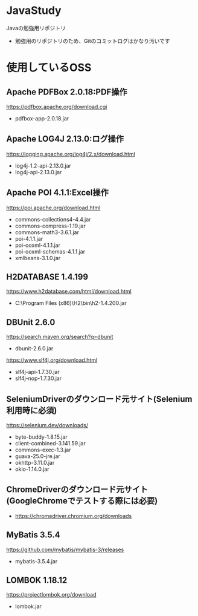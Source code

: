 # JavaStudy
Javaの勉強用リポジトリ
* 勉強用のリポジトリのため、Gitのコミットログはかなり汚いです

# 使用しているOSS
## Apache PDFBox 2.0.18:PDF操作
https://pdfbox.apache.org/download.cgi

* pdfbox-app-2.0.18.jar

## Apache LOG4J 2.13.0:ログ操作
https://logging.apache.org/log4j/2.x/download.html

* log4j-1.2-api-2.13.0.jar
* log4j-api-2.13.0.jar

## Apache POI 4.1.1:Excel操作
https://poi.apache.org/download.html

* commons-collections4-4.4.jar
* commons-compress-1.19.jar
* commons-math3-3.6.1.jar
* poi-4.1.1.jar
* poi-ooxml-4.1.1.jar
* poi-ooxml-schemas-4.1.1.jar
* xmlbeans-3.1.0.jar

## H2DATABASE 1.4.199
https://www.h2database.com/html/download.html

* C:\Program Files (x86)\H2\bin\h2-1.4.200.jar

## DBUnit 2.6.0
https://search.maven.org/search?q=dbunit

* dbunit-2.6.0.jar

https://www.slf4j.org/download.html
* slf4j-api-1.7.30.jar
* slf4j-nop-1.7.30.jar

## SeleniumDriverのダウンロード元サイト(Selenium利用時に必須)
https://selenium.dev/downloads/

* byte-buddy-1.8.15.jar
* client-combined-3.141.59.jar
* commons-exec-1.3.jar
* guava-25.0-jre.jar
* okhttp-3.11.0.jar
* okio-1.14.0.jar

## ChromeDriverのダウンロード元サイト(GoogleChromeでテストする際には必要)
* https://chromedriver.chromium.org/downloads

## MyBatis 3.5.4
https://github.com/mybatis/mybatis-3/releases

* mybatis-3.5.4.jar

## LOMBOK 1.18.12
https://projectlombok.org/download

* lombok.jar
